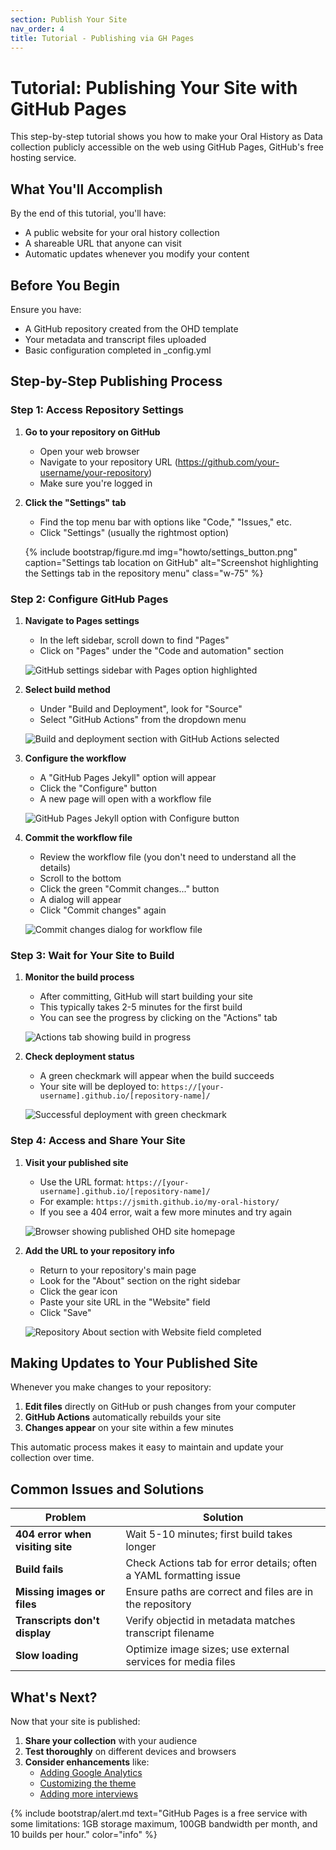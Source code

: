 ```yaml
---
section: Publish Your Site
nav_order: 4
title: Tutorial - Publishing via GH Pages
---
```


# Tutorial: Publishing Your Site with GitHub Pages

This step-by-step tutorial shows you how to make your Oral History as Data collection publicly accessible on the web using GitHub Pages, GitHub's free hosting service.

## What You'll Accomplish

By the end of this tutorial, you'll have:
- A public website for your oral history collection
- A shareable URL that anyone can visit
- Automatic updates whenever you modify your content

## Before You Begin

Ensure you have:
- A GitHub repository created from the OHD template
- Your metadata and transcript files uploaded
- Basic configuration completed in _config.yml

## Step-by-Step Publishing Process

### Step 1: Access Repository Settings

1. **Go to your repository on GitHub**
   - Open your web browser
   - Navigate to your repository URL (https://github.com/your-username/your-repository)
   - Make sure you're logged in

2. **Click the "Settings" tab**
   - Find the top menu bar with options like "Code," "Issues," etc.
   - Click "Settings" (usually the rightmost option)
   
   {% include bootstrap/figure.md img="howto/settings_button.png" caption="Settings tab location on GitHub" alt="Screenshot highlighting the Settings tab in the repository menu" class="w-75" %}

### Step 2: Configure GitHub Pages

1. **Navigate to Pages settings**
   - In the left sidebar, scroll down to find "Pages"
   - Click on "Pages" under the "Code and automation" section
   
   ![GitHub settings sidebar with Pages option highlighted](SCREENSHOT_PLACEHOLDER)

2. **Select build method**
   - Under "Build and Deployment", look for "Source"
   - Select "GitHub Actions" from the dropdown menu
   
   ![Build and deployment section with GitHub Actions selected](SCREENSHOT_PLACEHOLDER)

3. **Configure the workflow**
   - A "GitHub Pages Jekyll" option will appear
   - Click the "Configure" button
   - A new page will open with a workflow file
   
   ![GitHub Pages Jekyll option with Configure button](SCREENSHOT_PLACEHOLDER)

4. **Commit the workflow file**
   - Review the workflow file (you don't need to understand all the details)
   - Scroll to the bottom
   - Click the green "Commit changes..." button
   - A dialog will appear
   - Click "Commit changes" again
   
   ![Commit changes dialog for workflow file](SCREENSHOT_PLACEHOLDER)

### Step 3: Wait for Your Site to Build

1. **Monitor the build process**
   - After committing, GitHub will start building your site
   - This typically takes 2-5 minutes for the first build
   - You can see the progress by clicking on the "Actions" tab
   
   ![Actions tab showing build in progress](SCREENSHOT_PLACEHOLDER)

2. **Check deployment status**
   - A green checkmark will appear when the build succeeds
   - Your site will be deployed to: `https://[your-username].github.io/[repository-name]/`
   
   ![Successful deployment with green checkmark](SCREENSHOT_PLACEHOLDER)

### Step 4: Access and Share Your Site

1. **Visit your published site**
   - Use the URL format: `https://[your-username].github.io/[repository-name]/`
   - For example: `https://jsmith.github.io/my-oral-history/`
   - If you see a 404 error, wait a few more minutes and try again
   
   ![Browser showing published OHD site homepage](SCREENSHOT_PLACEHOLDER)

2. **Add the URL to your repository info**
   - Return to your repository's main page
   - Look for the "About" section on the right sidebar
   - Click the gear icon
   - Paste your site URL in the "Website" field
   - Click "Save"
   
   ![Repository About section with Website field completed](SCREENSHOT_PLACEHOLDER)

## Making Updates to Your Published Site

Whenever you make changes to your repository:

1. **Edit files** directly on GitHub or push changes from your computer
2. **GitHub Actions** automatically rebuilds your site
3. **Changes appear** on your site within a few minutes

This automatic process makes it easy to maintain and update your collection over time.

## Common Issues and Solutions

| Problem | Solution |
|---------|----------|
| **404 error when visiting site** | Wait 5-10 minutes; first build takes longer |
| **Build fails** | Check Actions tab for error details; often a YAML formatting issue |
| **Missing images or files** | Ensure paths are correct and files are in the repository |
| **Transcripts don't display** | Verify objectid in metadata matches transcript filename |
| **Slow loading** | Optimize image sizes; use external services for media files |

## What's Next?

Now that your site is published:

1. **Share your collection** with your audience
2. **Test thoroughly** on different devices and browsers
3. **Consider enhancements** like:
   - [Adding Google Analytics](../setup/configuration.html#analytics)
   - [Customizing the theme](../customize/customization.html)
   - [Adding more interviews](../prepare-metadata/tutorial-metadata.html)

{% include bootstrap/alert.md text="GitHub Pages is a free service with some limitations: 1GB storage maximum, 100GB bandwidth per month, and 10 builds per hour." color="info" %}